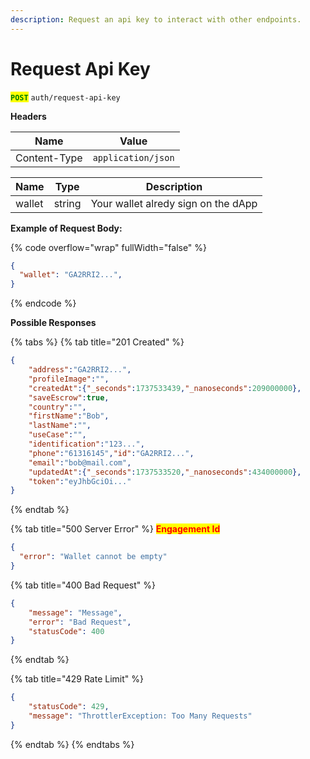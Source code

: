 ```yaml
---
description: Request an api key to interact with other endpoints.
---
```


# Request Api Key 

<mark style="color:green;">**`POST`**</mark> `auth/request-api-key`



**Headers**

| Name         | Value              |
| ------------ | ------------------ |
| Content-Type | `application/json` |


| Name   | Type   | Description                         |
| ------ | ------ | ----------------------------------- |
| wallet | string | Your wallet alredy sign on the dApp |





**Example of Request Body:**

{% code overflow="wrap" fullWidth="false" %}
```json
{
  "wallet": "GA2RRI2...",
}
```
{% endcode %}



**Possible Responses**

{% tabs %}
{% tab title="201 Created" %}
```json
{
    "address":"GA2RRI2...",
    "profileImage":"",
    "createdAt":{"_seconds":1737533439,"_nanoseconds":209000000},
    "saveEscrow":true,
    "country":"",
    "firstName":"Bob",
    "lastName":"",
    "useCase":"",
    "identification":"123...",
    "phone":"61316145","id":"GA2RRI2...",
    "email":"bob@mail.com",
    "updatedAt":{"_seconds":1737533520,"_nanoseconds":434000000},
    "token":"eyJhbGciOi..."
}
```
{% endtab %}

{% tab title="500 Server Error" %}
<mark style="color:red;">**Engagement Id**</mark>

```json
{
  "error": "Wallet cannot be empty"
}
```

{% tab title="400 Bad Request" %}
```json
{
    "message": "Message",
    "error": "Bad Request",
    "statusCode": 400
}
```
{% endtab %}

{% tab title="429 Rate Limit" %}
```json
{
    "statusCode": 429,
    "message": "ThrottlerException: Too Many Requests"
}
```
{% endtab %}
{% endtabs %}
